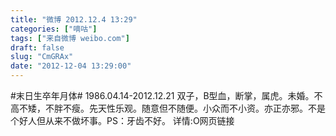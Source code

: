 ```yaml
---
title: "微博 2012.12.4 13:29"
categories: ["嘀咕"]
tags: ["来自微博 weibo.com"]
draft: false
slug: "CmGRAx"
date: "2012-12-04 13:29:00"
---
```


<p>#末日生卒年月体# 1986.04.14-2012.12.21 双子，B型血，断掌，属虎。未婚。不高不矮，不胖不瘦。先天性乐观。随意但不随便。小众而不小资。亦正亦邪。不是个好人但从来不做坏事。PS：牙齿不好。 详情:O网页链接 ​​​​</p>
